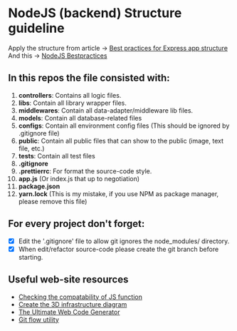 # NodeJS (backend) Structure guideline

Apply the structure from article -> [Best practices for Express app structure](https://www.terlici.com/2014/08/25/best-practices-express-structure.html)
And this -> [NodeJS Bestpractices](https://github.com/goldbergyoni/nodebestpractices)

## In this repos the file consisted with:

1. **controllers**: Contains all logic files.
2. **libs**: Contain all library wrapper files.
3. **middlewares**: Contain all data-adapter/middleware lib files.
4. **models**: Contain all database-related files
5. **configs**: Contain all environment config files (This should be ignored by .gitignore file)
6. **public**: Contain all public files that can show to the public (image, text file, etc.)
7. **tests**: Contain all test files
8. **.gitignore**
9. **.prettierrc**: For format the source-code style.
10. **app.js** (Or index.js that up to negotiation)
11. **package.json**
12. **yarn.lock** (This is my mistake, if you use NPM as package manager, please remove this file)

## For every project don't forget:

-   [x] Edit the '.gitignore' file to allow git ignores the node_modules/ directory.
-   [x] When edit/refactor source-code please create the git branch before starting.

## Useful web-site resources

-   [Checking the compatability of JS function](https://caniuse.com/)
-   [Create the 3D infrastructure diagram](https://cloudcraft.co/)
-   [The Ultimate Web Code Generator](https://webcode.tools/)
-   [Git flow utility](https://danielkummer.github.io/git-flow-cheatsheet/)
